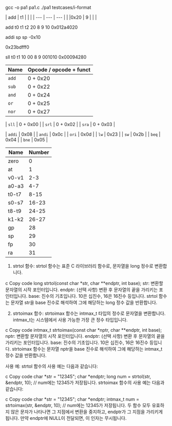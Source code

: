 gcc -o pa1 pa1.c
./pa1 testcases/i-format

| add | t1  |     |     |
| --- | --- | --- |     |
|0x20 |   9 |     |     |

add t0 t1 t2
20 8 9 10
0x012a4020

addi sp sp -0x10

0x23bdfff0

sll t0 t1 10
00 8 9 001010
0x00094280

  | Name   | Opcode / opcode + funct |
  | ------ | ----------------------- |
  | `add`  | 0 + 0x20                |
  | `sub`  | 0 + 0x22                |
  | `and`  | 0 + 0x24                |
  | `or`   | 0 + 0x25                |
  | `nor`  | 0 + 0x27                |

  | `sll`  | 0 + 0x00                |
  | `srl`  | 0 + 0x02                |
  | `sra`  | 0 + 0x03                |

  | `addi` | 0x08                    |
  | `andi` | 0x0c                    |
  | `ori`  | 0x0d                    |
  | `lw`   | 0x23                    |
  | `sw`   | 0x2b                    |
  | `beq`  | 0x04                    |
  | `bne`  | 0x05                    |

  | Name   | Number |
  | ------ | ------ |
  | zero   | 0      |
  | at     | 1      |
  | v0-v1  | 2-3    |
  | a0-a3  | 4-7    |
  | t0-t7  | 8-15   |
  | s0-s7  | 16-23  |
  | t8-t9  | 24-25  |
  | k1-k2  | 26-27  |
  | gp     | 28     |
  | sp     | 29     |
  | fp     | 30     |
  | ra     | 31     |

  1. strtol 함수:
strtol 함수는 표준 C 라이브러리 함수로, 문자열을 long 정수로 변환합니다.

c
Copy code
long strtol(const char *str, char **endptr, int base);
str: 변환할 문자열의 시작 포인터입니다.
endptr: (선택 사항) 변환 후 문자열의 끝을 가리키는 포인터입니다.
base: 진수의 기초입니다. 10은 십진수, 16은 16진수 등입니다.
strtol 함수는 문자열 str을 base 진수로 해석하여 그에 해당하는 long 정수 값을 반환합니다.

2. strtoimax 함수:
strtoimax 함수는 intmax_t 타입의 정수로 문자열을 변환합니다. intmax_t는 시스템에서 사용 가능한 가장 큰 정수 타입입니다.

c
Copy code
intmax_t strtoimax(const char *nptr, char **endptr, int base);
nptr: 변환할 문자열의 시작 포인터입니다.
endptr: (선택 사항) 변환 후 문자열의 끝을 가리키는 포인터입니다.
base: 진수의 기초입니다. 10은 십진수, 16은 16진수 등입니다.
strtoimax 함수는 문자열 nptr을 base 진수로 해석하여 그에 해당하는 intmax_t 정수 값을 반환합니다.

사용 예:
strtol 함수의 사용 예는 다음과 같습니다:

c
Copy code
char *str = "12345";
char *endptr;
long num = strtol(str, &endptr, 10); // num에는 12345가 저장됩니다.
strtoimax 함수의 사용 예는 다음과 같습니다:

c
Copy code
char *str = "12345";
char *endptr;
intmax_t num = strtoimax(str, &endptr, 10); // num에는 12345가 저장됩니다.
두 함수 모두 유효하지 않은 문자가 나타나면 그 지점에서 변환을 중지하고, endptr가 그 지점을 가리키게 됩니다. 만약 endptr에 NULL이 전달되면, 이 인자는 무시됩니다.